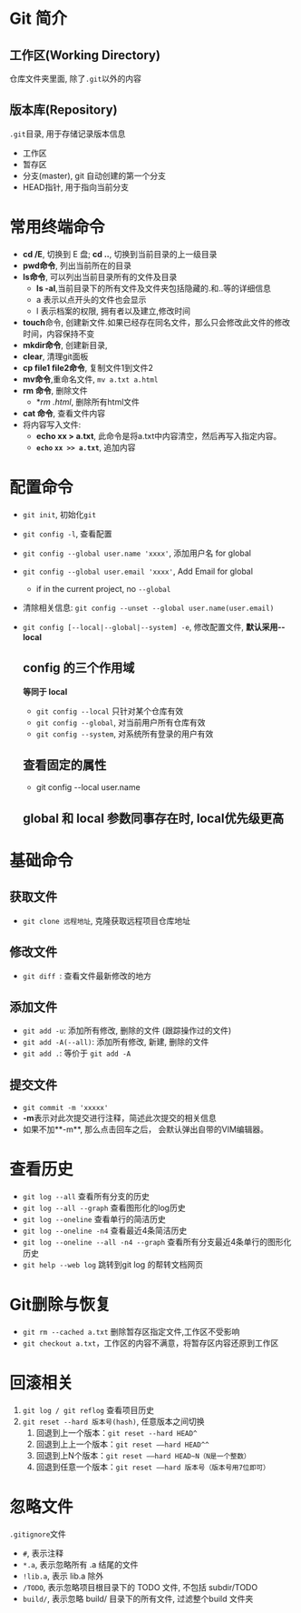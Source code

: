 # Git 简介

## 工作区(Working Directory)

仓库文件夹里面, 除了`.git`以外的内容

## 版本库(Repository)

`.git`目录, 用于存储记录版本信息

- 工作区
- 暂存区
- 分支(master), git 自动创建的第一个分支
- HEAD指针, 用于指向当前分支

# 常用终端命令

- **cd /E**, 切换到 E 盘; **cd ..**, 切换到当前目录的上一级目录
- **pwd命令**, 列出当前所在的目录
- **ls命令**, 可以列出当前目录所有的文件及目录
  - **ls -al**,当前目录下的所有文件及文件夹包括隐藏的.和..等的详细信息
  -  a 表示以点开头的文件也会显示
  - l 表示档案的权限, 拥有者以及建立,修改时间
- **touch**命令, 创建新文件.如果已经存在同名文件，那么只会修改此文件的修改时间，内容保持不变
- **mkdir命令**, 创建新目录,
- **clear**, 清理git面板
- **cp file1 file2命令**, 复制文件1到文件2
- **mv命令**,重命名文件, `mv a.txt a.html`
- **rm 命令**, 删除文件
  - **rm *.html**, 删除所有html文件
- **cat 命令**, 查看文件内容
- 将内容写入文件:
  - **echo xx > a.txt**, 此命令是将a.txt中内容清空，然后再写入指定内容。
  - **`echo` `xx >> a.txt`**, 追加内容

# 配置命令

- `git init`, 初始化`git`

- `git config -l`, 查看配置

- `git config --global user.name 'xxxx'`, 添加用户名 for global

- `git config --global user.email 'xxxx'`, Add Email for global

  - if in the current project, no `--global`

- 清除相关信息: `git config --unset --global user.name(user.email)`

- `git config [--local|--global|--system] -e`, 修改配置文件, **默认采用--local**

  ## config 的三个作用域

  **等同于 local**

  - `git config --local` 只针对某个仓库有效
  - `git config --global`, 对当前用户所有仓库有效
  - `git config --system`, 对系统所有登录的用户有效

  ## 查看固定的属性

  - git config --local user.name

  ## global 和 local 参数同事存在时, local优先级更高

# 基础命令

## 获取文件

- `git clone 远程地址`, 克隆获取远程项目仓库地址


## 修改文件

- `git diff `:  查看文件最新修改的地方

## 添加文件

- `git add -u`:  添加所有修改, 删除的文件 (跟踪操作过的文件)
- `git add -A(--all)`:  添加所有修改, 新建, 删除的文件
- `git add .`: 等价于 `git add -A`

## 提交文件

- `git commit -m 'xxxxx'`
- **-m**表示对此次提交进行注释，简述此次提交的相关信息
- 如果不加**-m**, 那么点击回车之后， 会默认弹出自带的VIM编辑器。

# 查看历史

- `git log --all` 查看所有分支的历史
- `git log --all --graph` 查看图形化的log历史
- `git log --oneline` 查看单行的简洁历史
- `git log --oneline -n4` 查看最近4条简洁历史
- `git log --oneline --all -n4 --graph` 查看所有分支最近4条单行的图形化历史
- `git help --web log` 跳转到git log 的帮转文档网页

# Git删除与恢复

- `git rm --cached a.txt` 删除暂存区指定文件,工作区不受影响
- `git checkout a.txt`，工作区的内容不满意，将暂存区内容还原到工作区

# 回滚相关

1. `git log / git reflog` 查看项目历史
2. `git reset --hard 版本号(hash)`, 任意版本之间切换
   1. 回退到上一个版本：`git reset --hard HEAD^`
   2. 回退到上上一个版本：`git reset ––hard HEAD^^`
   3. 回退到上N个版本：`git reset ––hard HEAD~N（N是一个整数）`
   4. 回退到任意一个版本：`git reset ––hard 版本号（版本号用7位即可）`

# 忽略文件

`.gitignore`文件

- `#`, 表示注释
- `*.a`, 表示忽略所有 .a 结尾的文件
- `!lib.a`, 表示 lib.a 除外
- `/TODO`, 表示忽略项目根目录下的 TODO 文件, 不包括 subdir/TODO
- `build/`, 表示忽略 build/ 目录下的所有文件, 过滤整个build 文件夹
